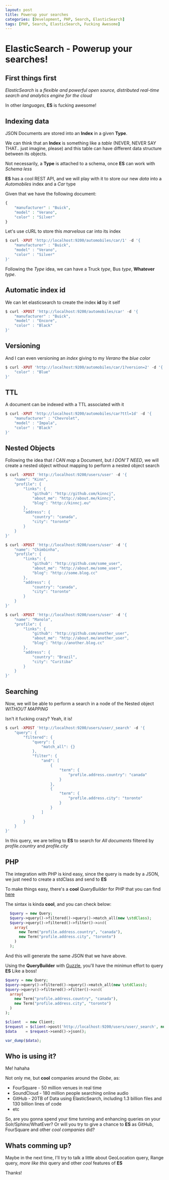 ```yaml
---
layout: post
title: Powerup your searches
categories: [Development, PHP, Search, ElasticSearch]
tags: [PHP, Search, ElasticSearch, Fucking Awesome]
---
```

# ElasticSearch - Powerup your searches!

## First things first
_ElasticSearch_ is a _flexible and powerful open source, distributed real-time
search and analytics engine for the cloud_

In other _languages_, __ES__ is fucking awesome!

## Indexing data

JSON Documents are stored into an __Index__ in a given __Type__.

We can think that an __Index__ is something like a _table_ (NEVER, NEVER SAY THAT.. just imagine, please) and this table can have different data structure between its objects.

Not necessarily, a __Type__ is attached to a schema, once __ES__ can work with _Schema less_

__ES__ has a cool REST API, and we will play with it to store our new _data_ into a _Automobiles_ index and a _Car_ type

Given that we have the following document:

```php
{
    "manufacturer" : "Buick",
    "model" : "Verano",
    "color" : "Silver"
}
```

Let's use cURL to store this _marvelous_ car into its index

```php
$ curl -XPUT 'http://localhost:9200/automobiles/car/1' -d '{
    "manufacturer" : "Buick",
    "model" : "Verano",
    "color" : "Silver"
}'
```

Following the _Type_ idea, we can have a Truck _type_, Bus _type_, __Whatever__ _type_.


## Automatic index id

We can let elasticsearch to create the index __id__ by it self

```php
$ curl -XPOST 'http://localhost:9200/automobiles/car' -d '{
    "manufacturer" : "Buick",
    "model" : "Encore",
    "color" : "Black"
}'
```

## Versioning

And I can even versioning an _index_ giving to my _Verano_ the _blue color_

```php
$ curl -XPUT 'http://localhost:9200/automobiles/car/1?version=2' -d '{
    "color" : "Blue"
}'
```

## TTL

A document can be indexed with a TTL associated with it

```php
$ curl -XPUT 'http://localhost:9200/automobiles/car?ttl=1d' -d '{
    "manufacturer" : "Chevrolet",
    "model" : "Impala",
    "color" : "Black"
}'
```

## Nested Objects

Following the idea that _I CAN map_ a Document, but _I DON'T NEED_, we will create a nested object without mapping to perform a nested object search

```php
$ curl -XPOST 'http://localhost:9200/users/user' -d '{
    "name": "Kinn",
    "profile": {
    	"links": {
    		"github": "http://github.com/kinncj",
    		"about_me": "http://about.me/kinncj",
    		"blog": "http://kinncj.eu"
    	},
    	"address": {
    		"country": "canada",
    		"city": "toronto"
    	}
	}
}'

$ curl -XPOST 'http://localhost:9200/users/user' -d '{
    "name": "Chimbinha",
    "profile": {
    	"links": {
    		"github": "http://github.com/some_user",
    		"about_me": "http://about.me/some_user",
    		"blog": "http://some.blog.cc"
    	},
    	"address": {
    		"country": "canada",
    		"city": "toronto"
    	}
	}
}'

$ curl -XPOST 'http://localhost:9200/users/user' -d '{
    "name": "Manolo",
    "profile": {
    	"links": {
    		"github": "http://github.com/another_user",
    		"about_me": "http://about.me/another_user",
    		"blog": "http://another.blog.cc"
    	},
    	"address": {
    		"country": "Brazil",
    		"city": "Curitiba"
    	}
	}
}'
```

## Searching

Now, we will be able to perform a search in a node of the Nested object _WITHOUT MAPPING_

Isn't it fucking crazy? Yeah, it is!

```php
$ curl -XPOST 'http://localhost:9200/users/user/_search' -d '{
    "query": {
        "filtered": {
            "query": {
                "match_all": {}
            },
            "filter": {
                "and": [
                    {
                        "term": {
                            "profile.address.country": "canada"
                        }
                    },
                    {
                        "term": {
                            "profile.address.city": "toronto"
                        }
                    }
                ]
            }
        }
    }
}'
```
In this query, we are telling to __ES__ to search for _All documents_ filtered by _profile.country_ and _profile.city_


## PHP

The integration with PHP is kind easy, since the query is made by a JSON, we just need to create a stdClass and send to __ES__

To make things easy, there's a __cool__ _QueryBuilder_ for PHP that you can find [here](https://packagist.org/packages/phpfluent/elastic-query-builder)

The sintax is kinda __cool__, and you can check below:

```php
  $query = new Query;
  $query->query()->filtered()->query()->match_all(new \stdClass);
  $query->query()->filtered()->filter()->and(
    array(
      new Term("profile.address.country", "canada"),
      new Term("profile.address.city", "toronto")
    )
  );
  ```

  And this will generate the same JSON that we have above.

  Using the __QueryBuilder__ with [Guzzle](http://docs.guzzlephp.org/en/latest/), you'll have the minimun effort to query __ES__ Like a boss!

  ```php
  $query = new Query;
  $query->query()->filtered()->query()->match_all(new \stdClass);
  $query->query()->filtered()->filter()->and(
    array(
      new Term("profile.address.country", "canada"),
      new Term("profile.address.city", "toronto")
    )
  );

  $client  = new Client;
  $request = $client->post('http://localhost:9200/users/user/_search', null, (string) $query);
  $data    = $request->send()->json();

  var_dump($data);
```

## Who is using it?

Me! hahaha

Not only me, but __cool__ companies around the _Globe_, as:

 * FourSquare - 50 million venues in real time
 * SoundCloud - 180 million people searching online audio
 * GitHub     - 20TB of Data using ElasticSearch, including 1.3 billion files and 130 billion lines of code
 * etc

 So, are you gonna spend your time tunning and enhancing queries on your Solr/Sphinx/WhatEver? Or will you try to give a chance to __ES__ as GitHub, FourSquare and other _cool companies_ did?

 ## Whats comming up?

 Maybe in the next time, I'll try to talk a little about GeoLocation query, Range query, _more like this_ query and other _cool_ features of __ES__

 Thanks!
